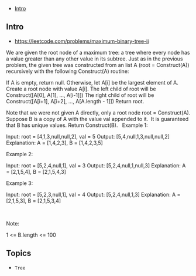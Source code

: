 - [Intro](#intro)

## Intro

- https://leetcode.com/problems/maximum-binary-tree-ii

We are given the root node of a maximum tree: a tree where every node has a value greater than any other value in its subtree.
Just as in the previous problem, the given tree was constructed from an list A (root = Construct(A)) recursively with the following Construct(A) routine:

If A is empty, return null.
Otherwise, let A[i] be the largest element of A.  Create a root node with value A[i].
The left child of root will be Construct([A[0], A[1], ..., A[i-1]])
The right child of root will be Construct([A[i+1], A[i+2], ..., A[A.length - 1]])
Return root.

Note that we were not given A directly, only a root node root = Construct(A).
Suppose B is a copy of A with the value val appended to it.  It is guaranteed that B has unique values.
Return Construct(B).
 
Example 1:


Input: root = [4,1,3,null,null,2], val = 5
Output: [5,4,null,1,3,null,null,2]
Explanation: A = [1,4,2,3], B = [1,4,2,3,5]


Example 2:


Input: root = [5,2,4,null,1], val = 3
Output: [5,2,4,null,1,null,3]
Explanation: A = [2,1,5,4], B = [2,1,5,4,3]


Example 3:


Input: root = [5,2,3,null,1], val = 4
Output: [5,2,4,null,1,3]
Explanation: A = [2,1,5,3], B = [2,1,5,3,4]

 


Note:

1 <= B.length <= 100


## Topics

- `Tree`


